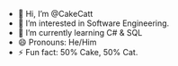 - 👋 Hi, I’m @CakeCatt
- 👀 I’m interested in Software Engineering.
- 🌱 I’m currently learning C# & SQL
- 😄 Pronouns: He/Him
- ⚡ Fun fact: 50% Cake, 50% Cat.

<!---
CakeCatt/CakeCatt is a ✨ special ✨ repository because its `README.md` (this file) appears on your GitHub profile.
You can click the Preview link to take a look at your changes.
--->
